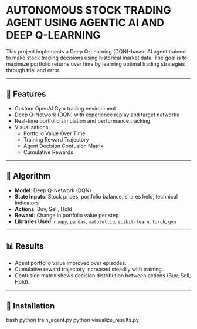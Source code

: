# AUTONOMOUS STOCK TRADING AGENT USING AGENTIC AI AND DEEP Q-LEARNING

This project implements a Deep Q-Learning (DQN)-based AI agent trained to make stock trading decisions using historical market data. The goal is to maximize portfolio returns over time by learning optimal trading strategies through trial and error.

---

## 🚀 Features

- Custom OpenAI Gym trading environment
- Deep Q-Network (DQN) with experience replay and target networks
- Real-time portfolio simulation and performance tracking
- Visualizations:
  - Portfolio Value Over Time
  - Training Reward Trajectory
  - Agent Decision Confusion Matrix
  - Cumulative Rewards

---

## 🧠 Algorithm

- **Model**: Deep Q-Network (DQN)
- **State Inputs**: Stock prices, portfolio balance, shares held, technical indicators
- **Actions**: Buy, Sell, Hold
- **Reward**: Change in portfolio value per step
- **Libraries Used**: `numpy`, `pandas`, `matplotlib`, `scikit-learn`, `torch`, `gym`

---

## 📊 Results

- Agent portfolio value improved over episodes.
- Cumulative reward trajectory increased steadily with training.
- Confusion matrix shows decision distribution between actions (Buy, Sell, Hold).

---

## 🔧 Installation

bash
python train_agent.py
python visualize_results.py

